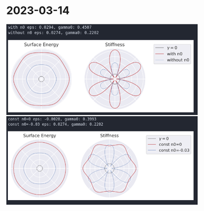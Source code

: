 # 2023-03-14

![](../figures/updates/2023-03-14/n0comp.png)
![](../figures/updates/2023-03-14/constn0.png)
